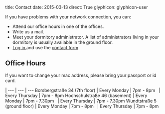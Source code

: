 title: Contact
date: 2015-03-13
direct: True
glyphicon: glyphicon-user

If you have problems with your network connection, you can:

* Attend our office hours in one of the offices.
* Write us a mail.
* Meet your dormitory administrator. A list of administrators living
in your dormitory is usually available in the ground floor.
* [Log in ](../../login) and use the [contact form](../../usersuite/contact)


## Office Hours

If you want to change your mac address, please bring your passport or id card.

 |
--- | --- | ---
Borsbergstraße 34 (7th floor)		| Every Monday	| 7pm - 8pm
&nbsp;					| Every Thursday	| 7pm - 8pm
Hochschulstraße 46 (basement)		| Every Monday 	| 7pm - 7.30pm
&nbsp;					| Every Thursday	| 7pm - 7.30pm
Wundtstraße 5 (ground floor)		| Every Monday	| 7pm - 8pm
&nbsp;					| Every Thursday	| 7pm - 8pm
